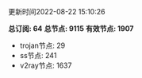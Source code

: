 更新时间2022-08-22 15:10:26

**总订阅: 64**
**总节点: 9115**
**有效节点: 1907**
- trojan节点: 29
- ss节点: 241
- v2ray节点: 1637
